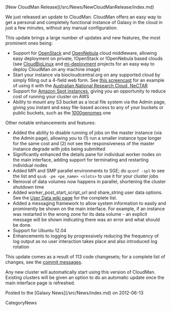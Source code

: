<div class='newsItemHeader'>[New CloudMan Release](/src/News/NewCloudManRelease/index.md)</div>

We just released an update to CloudMan. CloudMan offers an easy way to get a personal and completely functional instance of Galaxy in the cloud in just a few minutes, without any manual configuration.

This update brings a large number of updates and new features, the most prominent ones being:
* Support for [OpenStack](/src/CloudMan/OpenStack/index.md) and [OpenNebula](/src/CloudMan/OpenNebula/index.md) cloud middleware, allowing easy deployment on private, !OpenStack or !OpenNebula based clouds (see [CloudBioLinux](https://github.com/chapmanb/cloudbiolinux) and [mi-deployment](https://bitbucket.org/afgane/mi-deployment/) projects for an easy way to deploy CloudMan on any machine image)
* Start your instance via biocloudcentral.org on any supported cloud by simply filling out a 4-field web form. See [this screencast](http://www.youtube.com/watch?v=AKu_CbbgEj0) for an example of using it with the [Australian National Research Cloud, NeCTAR](http://nectar.org.au/research-cloud)
* Support for [Amazon Spot instances](http://aws.amazon.com/ec2/spot-instances/), giving you an opportunity to reduce cost of running your cluster on AWS
* Ability to mount any S3 bucket as a local file system via the Admin page, giving you instant and easy file-based access to any of your buckets or public buckets, such as the [1000genomes](http://aws.amazon.com/datasets/4383) one

Other notable enhancements and features:
* Added the ability to disable running of jobs on the master instance (via the Admin page), allowing you to (1) run a smaller instance type longer for the same cost and (2) not see the responsiveness of the master instance degrade with jobs being submitted
* Significantly enhanced the details pane for individual worker nodes on the main interface, adding support for terminating and restarting individual nodes
* Added MPI and SMP parallel environments to SGE; do `qconf -spl` to see the list and `qsub -pe <pe_name> <slots>` to use it for your cluster jobs
* Removal of data volumes now happens in parallel, shortening the cluster shutdown time 
* Added worker_post_start_script_url and share_string user data options. See the [User Data wiki page](/src/CloudMan/UserData/index.md) for the complete list.
* Added a messaging framework to allow system information to easily and prominently be shown on the main interface. For example, if an instance was restarted in the wrong zone for its data volume - an explicit message will be shown indicating there was an error and what should be done.
* Support for Ubuntu 12.04
* Enhancements to logging by progressively reducing the frequency of log output as no user interaction takes place and also introduced log rotation

This update comes as a result of 113 code changesets; for a complete list of changes, see the [commit messages](https://bitbucket.org/galaxy/cloudman/changesets/tip/151%3A263). 

Any new cluster will automatically start using this version of CloudMan. Existing clusters will be given an option to do an automatic update once the main interface page is refreshed.

<div class='newsItemFooter'>Posted to the [Galaxy News](/src/News/index.md) on 2012-06-13</div>

CategoryNews
